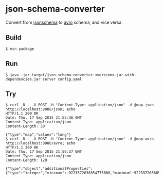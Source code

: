 json-schema-converter
=====================

Convert from [jsonschema](http://json-schema.org/) to [avro](http://avro.apache.org)
schema, and vice versa.

Build
-----
    $ mvn package

Run
---
    $ java -jar target/json-schema-converter-<version>-jar-with-dependencies.jar server config.yaml


Try
---
    $ curl -D - -X POST -H "Content-Type: application/json" -d @map.json http://localhost:8080/json; echo
    HTTP/1.1 200 OK
    Date: Thu, 17 Sep 2015 21:55:36 GMT
    Content-Type: application/json
    Content-Length: 30

    {"type":"map","values":"long"}
    $ curl -D - -X POST -H "Content-Type: application/json" -d @map.avro http://localhost:8080/avro; echo
    HTTP/1.1 200 OK
    Date: Thu, 17 Sep 2015 21:56:37 GMT
    Content-Type: application/json
    Content-Length: 120

    {"type":"object","additionalProperties":{"type":"integer","minimum":-9223372036854775808,"maximum":9223372036854775807}}